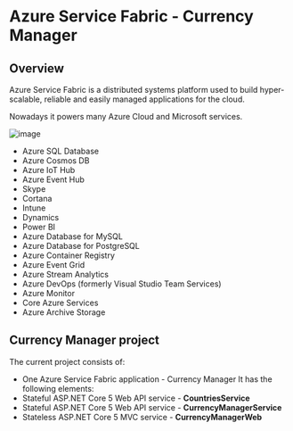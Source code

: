 # Azure Service Fabric - Currency Manager
## Overview
Azure Service Fabric is a distributed systems platform used to build hyper-scalable, reliable and easily managed applications for the cloud.

Nowadays it powers many Azure Cloud and Microsoft services.

![image](https://user-images.githubusercontent.com/97020391/147913169-7a4e4af3-ac80-41b2-a000-66d669b7566b.png)

- Azure SQL Database
- Azure Cosmos DB
- Azure IoT Hub
- Azure Event Hub
- Skype
- Cortana
- Intune
- Dynamics
- Power BI
- Azure Database for MySQL
- Azure Database for PostgreSQL
- Azure Container Registry
- Azure Event Grid
- Azure Stream Analytics
- Azure DevOps (formerly Visual Studio Team Services)
- Azure Monitor
- Core Azure Services
- Azure Archive Storage

## Currency Manager project
The current project consists of:

- One Azure Service Fabric application - Currency Manager
It has the following elements:
- Stateful ASP.NET Core 5 Web API service - **CountriesService**
- Stateful ASP.NET Core 5 Web API service  - **CurrencyManagerService**
- Stateless ASP.NET Core 5 MVC service - **CurrencyManagerWeb**

